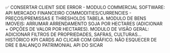 ✅ CONSERTAR CLIENT SIDE ERROR - MODULO COMMERCIAL
SOFTWARE: API MERCADO FINANCEIRO COMMODITIES/CURRENCIES - PREÇOS/PREMISSAS E THRESHOLDS TABELA.
MODULO DE BENS IMOVEIS: ARRUMAR ARRENDAMENTO SOJA POR HECTARES (ADICIONAR + OPÇÕES DE VALOR POR HECTARES).
MODULO DE VISÃO GERAL: ADICIONAR FILTROS DE PROPRIEDADES, SAFRAS, CULTURAS... HISTÓRICO KPI CARDS AO CLICAR COM GRÁFICO.
NÃO ESQUECER DE DRE E BALANÇO PATRIMONIAL
API DO SICAR